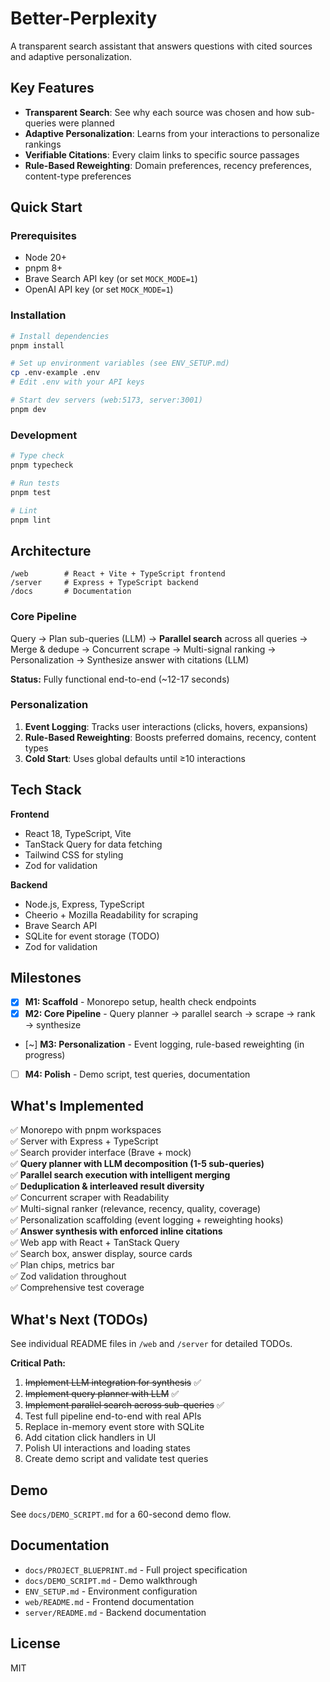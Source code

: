 # Better-Perplexity

A transparent search assistant that answers questions with cited sources and adaptive personalization.

## Key Features

- **Transparent Search**: See why each source was chosen and how sub-queries were planned
- **Adaptive Personalization**: Learns from your interactions to personalize rankings
- **Verifiable Citations**: Every claim links to specific source passages
- **Rule-Based Reweighting**: Domain preferences, recency preferences, content-type preferences

## Quick Start

### Prerequisites

- Node 20+
- pnpm 8+
- Brave Search API key (or set `MOCK_MODE=1`)
- OpenAI API key (or set `MOCK_MODE=1`)

### Installation

```bash
# Install dependencies
pnpm install

# Set up environment variables (see ENV_SETUP.md)
cp .env-example .env
# Edit .env with your API keys

# Start dev servers (web:5173, server:3001)
pnpm dev
```

### Development

```bash
# Type check
pnpm typecheck

# Run tests
pnpm test

# Lint
pnpm lint
```

## Architecture

```
/web        # React + Vite + TypeScript frontend
/server     # Express + TypeScript backend
/docs       # Documentation
```

### Core Pipeline

Query → Plan sub-queries (LLM) → **Parallel search** across all queries → Merge & dedupe → Concurrent scrape → Multi-signal ranking → Personalization → Synthesize answer with citations (LLM)

**Status:** Fully functional end-to-end (~12-17 seconds)

### Personalization

1. **Event Logging**: Tracks user interactions (clicks, hovers, expansions)
2. **Rule-Based Reweighting**: Boosts preferred domains, recency, content types
3. **Cold Start**: Uses global defaults until ≥10 interactions

## Tech Stack

**Frontend**
- React 18, TypeScript, Vite
- TanStack Query for data fetching
- Tailwind CSS for styling
- Zod for validation

**Backend**
- Node.js, Express, TypeScript
- Cheerio + Mozilla Readability for scraping
- Brave Search API
- SQLite for event storage (TODO)
- Zod for validation

## Milestones

- [x] **M1: Scaffold** - Monorepo setup, health check endpoints
- [x] **M2: Core Pipeline** - Query planner → parallel search → scrape → rank → synthesize
- [~] **M3: Personalization** - Event logging, rule-based reweighting (in progress)
- [ ] **M4: Polish** - Demo script, test queries, documentation

## What's Implemented

✅ Monorepo with pnpm workspaces  
✅ Server with Express + TypeScript  
✅ Search provider interface (Brave + mock)  
✅ **Query planner with LLM decomposition (1-5 sub-queries)**  
✅ **Parallel search execution with intelligent merging**  
✅ **Deduplication & interleaved result diversity**  
✅ Concurrent scraper with Readability  
✅ Multi-signal ranker (relevance, recency, quality, coverage)  
✅ Personalization scaffolding (event logging + reweighting hooks)  
✅ **Answer synthesis with enforced inline citations**  
✅ Web app with React + TanStack Query  
✅ Search box, answer display, source cards  
✅ Plan chips, metrics bar  
✅ Zod validation throughout  
✅ Comprehensive test coverage

## What's Next (TODOs)

See individual README files in `/web` and `/server` for detailed TODOs.

**Critical Path:**
1. ~~Implement LLM integration for synthesis~~ ✅
2. ~~Implement query planner with LLM~~ ✅
3. ~~Implement parallel search across sub-queries~~ ✅
4. Test full pipeline end-to-end with real APIs
5. Replace in-memory event store with SQLite
6. Add citation click handlers in UI
7. Polish UI interactions and loading states
8. Create demo script and validate test queries

## Demo

See `docs/DEMO_SCRIPT.md` for a 60-second demo flow.

## Documentation

- `docs/PROJECT_BLUEPRINT.md` - Full project specification
- `docs/DEMO_SCRIPT.md` - Demo walkthrough
- `ENV_SETUP.md` - Environment configuration
- `web/README.md` - Frontend documentation
- `server/README.md` - Backend documentation

## License

MIT
